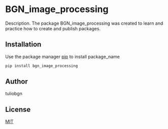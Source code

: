 # BGN_image_processing

Description. 
The package BGN_image_processing was created to learn and practice how to create and publish packages.

## Installation

Use the package manager [pip](https://pip.pypa.io/en/stable/) to install package_name

```bash
pip install bgn_image_processing
```

## Author
tuliobgn

## License
[MIT](https://choosealicense.com/licenses/mit/)